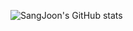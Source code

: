 
![SangJoon's GitHub stats](https://github-readme-stats.vercel.app/api?username=SonSangjoon&show_icons=true&theme=gotham)
